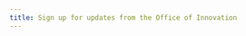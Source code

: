 ```yaml
---
title: Sign up for updates from the Office of Innovation
---
```


<script
  src="https://public.govdelivery.com/assets/Signup.js"
  data-account-code="NJGOV"
  data-signup-id="22891"
  ></script>
